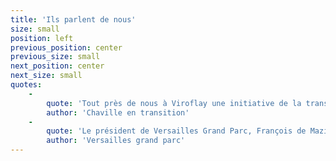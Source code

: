 ```yaml
---
title: 'Ils parlent de nous'
size: small
position: left
previous_position: center
previous_size: small
next_position: center
next_size: small
quotes:
    -
        quote: 'Tout près de nous à Viroflay une initiative de la transition que nous soutenons ! Tous nos vœux de réussite ! Un atelier vélo participatif et ambulant. Tout ce qu’on aime !'
        author: 'Chaville en transition'
    -
        quote: 'Le président de Versailles Grand Parc, François de Mazières et toute l’équipe de l’Agglo tenaient à remercier vivement [la boite à cycler] pour [son] aide, [sa] participation et [son] enthousiasme qui ont permis de faire de cette première édition de la journée des Mobilité un grand succès !'
        author: 'Versailles grand parc'
---
```


